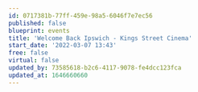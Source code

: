 ```yaml
---
id: 0717381b-77ff-459e-98a5-6046f7e7ec56
published: false
blueprint: events
title: 'Welcome Back Ipswich - Kings Street Cinema'
start_date: '2022-03-07 13:43'
free: false
virtual: false
updated_by: 73585618-b2c6-4117-9078-fe4dcc123fca
updated_at: 1646660660
---
```

